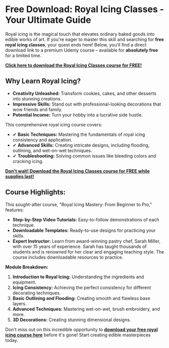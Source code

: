 # Free Download: Royal Icing Classes - Your Ultimate Guide

Royal icing is the magical touch that elevates ordinary baked goods into edible works of art. If you're eager to master this skill and searching for **free royal icing classes**, your quest ends here! Below, you'll find a direct download link to a premium Udemy course – available for **absolutely free** for a limited time.

[**Click here to download the Royal Icing Classes course for FREE!**](https://udemywork.com/royal-icing-classes)

## Why Learn Royal Icing?

*   **Creativity Unleashed:** Transform cookies, cakes, and other desserts into stunning creations.
*   **Impressive Skills:** Stand out with professional-looking decorations that wow friends and family.
*   **Potential Income:** Turn your hobby into a lucrative side hustle.

This comprehensive royal icing course covers:

*   ✔ **Basic Techniques:** Mastering the fundamentals of royal icing consistency and application.
*   ✔ **Advanced Skills:** Creating intricate designs, including flooding, outlining, and wet-on-wet techniques.
*   ✔ **Troubleshooting:** Solving common issues like bleeding colors and cracking icing.

[**Don't wait! Download the Royal Icing Classes course for FREE while supplies last!**](https://udemywork.com/royal-icing-classes)

## Course Highlights:

This sought-after course, "Royal Icing Mastery: From Beginner to Pro," features:

*   **Step-by-Step Video Tutorials:** Easy-to-follow demonstrations of each technique.
*   **Downloadable Templates:** Ready-to-use designs for practicing your skills.
*   **Expert Instructor:** Learn from award-winning pastry chef, Sarah Miller, with over 15 years of experience. Sarah has taught thousands of students and is renowned for her clear and engaging teaching style. The course includes downloadable resources to practice.

**Module Breakdown:**

1.  **Introduction to Royal Icing:** Understanding the ingredients and equipment.
2.  **Icing Consistency:** Achieving the perfect consistency for different decorating techniques.
3.  **Basic Outlining and Flooding:** Creating smooth and flawless base layers.
4.  **Advanced Techniques:** Mastering wet-on-wet, brush embroidery, and more.
5.  **3D Decorations:** Creating stunning dimensional designs.

Don't miss out on this incredible opportunity to **[download your free royal icing course here](https://udemywork.com/royal-icing-classes)** before it's gone! Start creating edible masterpieces today.
